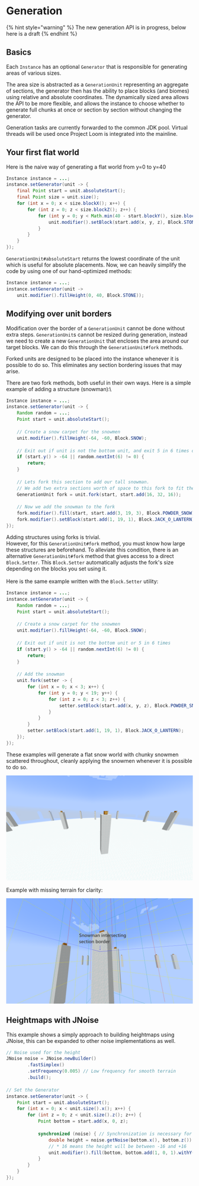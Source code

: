 # Generation

{% hint style="warning" %}
The new generation API is in progress, below here is a draft
{% endhint %}

## Basics

Each `Instance` has an optional `Generator` that is responsible for generating areas of various sizes.

The area size is abstracted as a `GenerationUnit` representing an aggregate of sections, the generator then has the ability to place blocks (and biomes) using relative and absolute coordinates. The dynamically sized area allows the API to be more flexible, and allows the instance to choose whether to generate full chunks at once or section by section without changing the generator.

Generation tasks are currently forwarded to the common JDK pool. Virtual threads will be used once Project Loom is integrated into the mainline.

## Your first flat world

Here is the naive way of generating a flat world from y=0 to y=40

```java
Instance instance = ...;
instance.setGenerator(unit -> {
    final Point start = unit.absoluteStart();
    final Point size = unit.size();
    for (int x = 0; x < size.blockX(); x++) {
        for (int z = 0; z < size.blockZ(); z++) {
            for (int y = 0; y < Math.min(40 - start.blockY(), size.blockY()); y++) {
                unit.modifier().setBlock(start.add(x, y, z), Block.STONE);
            }
        }
    }
});
```

`GenerationUnit#absoluteStart` returns the lowest coordinate of the unit which is useful for absolute placements. Now, we can heavily simplify the code by using one of our hand-optimized methods:

```java
Instance instance = ...;
instance.setGenerator(unit -> 
    unit.modifier().fillHeight(0, 40, Block.STONE));
```

## Modifying over unit borders

Modification over the border of a `GenerationUnit` cannot be done without extra steps. `GenerationUnit`s cannot be resized during generation, instead we need to create a new `GenerationUnit` that encloses the area around our target blocks. We can do this through the `GenerationUnit#fork` methods.

Forked units are designed to be placed into the instance whenever it is possible to do so. This eliminates any section bordering issues that may arise.

There are two fork methods, both useful in their own ways. Here is a simple example of adding a structure (snowman):\


```java
Instance instance = ...;
instance.setGenerator(unit -> {
    Random random = ...;
    Point start = unit.absoluteStart();

    // Create a snow carpet for the snowmen
    unit.modifier().fillHeight(-64, -60, Block.SNOW);

    // Exit out if unit is not the bottom unit, and exit 5 in 6 times otherwise
    if (start.y() > -64 || random.nextInt(6) != 0) {
        return;
    }

    // Lets fork this section to add our tall snowman.
    // We add two extra sections worth of space to this fork to fit the snowman.
    GenerationUnit fork = unit.fork(start, start.add(16, 32, 16));

    // Now we add the snowman to the fork
    fork.modifier().fill(start, start.add(3, 19, 3), Block.POWDER_SNOW);
    fork.modifier().setBlock(start.add(1, 19, 1), Block.JACK_O_LANTERN);
});
```

Adding structures using forks is trivial.\
However, for this `GenerationUnit#fork` method, you must know how large these structures are beforehand. To alleviate this condition, there is an alternative `GenerationUnit#fork` method that gives access to a direct `Block.Setter`. This `Block.Setter` automatically adjusts the fork's size depending on the blocks you set using it.\
\
Here is the same example written with the `Block.Setter` utility:

```java
Instance instance = ...;
instance.setGenerator(unit -> {
    Random random = ...;
    Point start = unit.absoluteStart();

    // Create a snow carpet for the snowmen
    unit.modifier().fillHeight(-64, -60, Block.SNOW);

    // Exit out if unit is not the bottom unit or 5 in 6 times
    if (start.y() > -64 || random.nextInt(6) != 0) {
        return;
    }

    // Add the snowman
    unit.fork(setter -> {
        for (int x = 0; x < 3; x++) {
            for (int y = 0; y < 19; y++) {
                for (int z = 0; z < 3; z++) {
                    setter.setBlock(start.add(x, y, z), Block.POWDER_SNOW);
                }
            }
        }
        setter.setBlock(start.add(1, 19, 1), Block.JACK_O_LANTERN);
    });
});
```

These examples will generate a flat snow world with chunky snowmen scattered throughout, cleanly applying the snowmen whenever it is possible to do so.

![](../.gitbook/assets/image.png)

Example with missing terrain for clarity:

![](<../.gitbook/assets/image (3).png>)

## Heightmaps with JNoise

This example shows a simply approach to building heightmaps using JNoise, this can be expanded to other noise implementations as well.

```java
// Noise used for the height
JNoise noise = JNoise.newBuilder()
        .fastSimplex()
        .setFrequency(0.005) // Low frequency for smooth terrain
        .build();

// Set the Generator
instance.setGenerator(unit -> {
    Point start = unit.absoluteStart();
    for (int x = 0; x < unit.size().x(); x++) {
        for (int z = 0; z < unit.size().z(); z++) {
            Point bottom = start.add(x, 0, z);

            synchronized (noise) { // Synchronization is necessary for JNoise
                double height = noise.getNoise(bottom.x(), bottom.z()) * 16;
                // * 16 means the height will be between -16 and +16
                unit.modifier().fill(bottom, bottom.add(1, 0, 1).withY(height), Block.STONE);
            }
        }
    }
});
```
